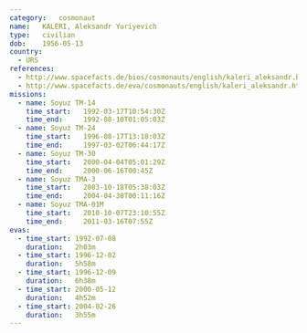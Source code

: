 ```yaml
---
category:	cosmonaut
name:	KALERI, Aleksandr Yuriyevich
type:	civilian
dob:	1956-05-13
country:
  - URS
references:
  - http://www.spacefacts.de/bios/cosmonauts/english/kaleri_aleksandr.htm
  - http://www.spacefacts.de/eva/cosmonauts/english/kaleri_aleksandr.htm
missions:
  - name: Soyuz TM-14
    time_start:   1992-03-17T10:54:30Z
    time_end:     1992-08-10T01:05:03Z
  - name: Soyuz TM-24
    time_start:   1996-08-17T13:18:03Z
    time_end:     1997-03-02T06:44:17Z
  - name: Soyuz TM-30
    time_start:   2000-04-04T05:01:29Z
    time_end:     2000-06-16T00:45Z
  - name: Soyuz TMA-3
    time_start:   2003-10-18T05:38:03Z
    time_end:     2004-04-30T00:11:16Z
  - name: Soyuz TMA-01M
    time_start:   2010-10-07T23:10:55Z
    time_end:     2011-03-16T07:55Z
evas:
  - time_start: 1992-07-08
    duration:   2h03m
  - time_start: 1996-12-02
    duration:   5h58m
  - time_start: 1996-12-09
    duration:   6h38m
  - time_start: 2000-05-12
    duration:   4h52m
  - time_start: 2004-02-26
    duration:   3h55m
---
```

